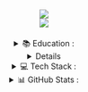 <h1 align="center">
    <img src="https://readme-typing-svg.herokuapp.com/?font=Righteous&size=35&center=true&vCenter=true&repeat=false&width=500&height=70&duration=4000&lines=Hi+There!+👋;+I'm+TZ+Shuhag;" />

<div align="center">
  <a href="https://github.com/tz-shuhag"><img src="https://komarev.com/ghpvc/?username=tz-shuhag&color=brightgreen&style=for-the-badge"/><a/>
</div>
</h1>





<div align="center">


<details>
  <summary> 📚 Education :</summary>
______________________________________
    
***Shahjalal University of Science & Technology***

 **`Dept. of Petroleum & Mining Engeenering`**
 
 [ 2024 - Present ]

</details>

<details>
  <summary> 📞 Contact :</summary>
______________________________________

[![Facebook](https://img.shields.io/badge/Facebook-%231877F2.svg?logo=Facebook&logoColor=white)](https://facebook.com/tzshuhag) [![LinkedIn](https://img.shields.io/badge/LinkedIn-%230077B5.svg?logo=linkedin&logoColor=white)](https://linkedin.com/in/tzshuhag) [![X](https://img.shields.io/badge/X-black.svg?logo=X&logoColor=white)](https://x.com/tzshuhag) [![email](https://img.shields.io/badge/Email-D14836?logo=gmail&logoColor=white)](mailto:tzshuhag18@gmail.com)

</details>

<details>
  <summary> 💻 Tech Stack :</summary>
______________________________________
    
![Python](https://img.shields.io/badge/python-3670A0?style=for-the-badge&logo=python&logoColor=ffdd54) ![Notion](https://img.shields.io/badge/Notion-%23000000.svg?style=for-the-badge&logo=notion&logoColor=white) ![Raspberry Pi](https://img.shields.io/badge/-Raspberry_Pi-C51A4A?style=for-the-badge&logo=Raspberry-Pi) ![Portfolio](https://img.shields.io/badge/Portfolio-%23000000.svg?style=for-the-badge&logo=firefox&logoColor=#FF7139) ![Tampermonkey](https://img.shields.io/badge/tampermonkey-%2300485B.svg?style=for-the-badge&logo=tampermonkey&logoColor=white) ![Cloudflare](https://img.shields.io/badge/Cloudflare-F38020?style=for-the-badge&logo=Cloudflare&logoColor=white) ![Gimp](https://img.shields.io/badge/Gimp-657D8B?style=for-the-badge&logo=gimp&logoColor=FFFFFF) ![Pi-Hole](https://img.shields.io/badge/pihole-%2396060C.svg?style=for-the-badge&logo=pi-hole&logoColor=white) ![FFmpeg](https://shields.io/badge/FFmpeg-%23171717.svg?logo=ffmpeg&style=for-the-badge&labelColor=171717&logoColor=5cb85c) ![JavaScript](https://img.shields.io/badge/javascript-%23323330.svg?style=for-the-badge&logo=javascript&logoColor=%23F7DF1E)

</details>

<details>
  <summary> 📊 GitHub Stats :</summary>
______________________________________
    
![](https://github-readme-stats.vercel.app/api/top-langs/?username=tz-shuhag&theme=graywhite&hide_border=false&include_all_commits=false&count_private=false&layout=compact)

</details>


</div>




